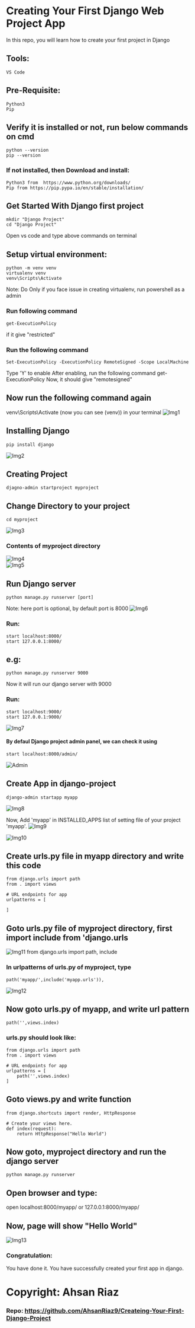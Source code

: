 # Creating Your First Django Web Project App
In this repo, you will learn how to create your first project in Django

## Tools: 
	VS Code
	
## Pre-Requisite:
	Python3
	Pip 

## Verify it is installed or not, run below commands on cmd
  	python --version
	pip --version

### If not installed, then Download and install:
	Python3 from  https://www.python.org/downloads/
	Pip from https://pip.pypa.io/en/stable/installation/

## Get Started With Django first project
	mkdir "Django Project"
	cd "Django Project"
Open vs code and type above commands on terminal
	

## Setup virtual environment:
	python -m venv venv
	virtualenv venv
	venv\Scripts\Activate

Note: Do Only if you face issue in creating virtualenv, run powershell as a admin
### Run following command
	get-ExecutionPolicy 		
if it give "restricted"
### Run the following command
	Set-ExecutionPolicy -ExecutionPolicy RemoteSigned -Scope LocalMachine
Type 'Y' to enable
After enabling, run the following command
	get-ExecutionPolicy 
Now, it should give "remotesigned"

## Now run the following command again
venv\Scripts\Activate 
(now you can see (venv)) in your terminal
![Img1](img/img1.PNG)


## Installing Django
	pip install django
![Img2](img/img2.PNG)

## Creating Project
	djagno-admin startproject myproject

## Change Directory to your project
	cd myproject
![Img3](img/img3.PNG)

### Contents of myproject directory
![Img4](img/img4.PNG)	
![Img5](img/img5.PNG)
 
## Run Django server 
	python manage.py runserver [port]
Note: here port is optional, by default port is 8000
![Img6](img/img6.PNG)

### Run:
	start localhost:8000/
	start 127.0.0.1:8000/
## e.g:	
	python manage.py runserver 9000		
Now it will run our django server with 9000
### Run:	
	start localhost:9000/
	start 127.0.0.1:9000/
![Img7](img/img7.PNG)

	
#### By defaul Django project admin panel, we can check it using
	start localhost:8000/admin/
![Admin](img/admin.PNG)

## Create App in django-project
	django-admin startapp myapp
![Img8](img/img8.PNG)	

Now, Add 'myapp' in INSTALLED_APPS list of setting file of your project 'myapp'.
![Img9](img/img9.PNG)

![Img10](img/img10.PNG)	
## Create urls.py file in myapp directory and write this code
	from django.urls import path
	from . import views

	# URL endpoints for app
	urlpatterns = [
		
	]
	
## Goto urls.py file of myproject directory, first import include from 'django.urls
![Img11](img/img11.PNG)	
	from django.urls import path, include

### In urlpatterns of urls.py of myproject, type 
	path('myapp/',include('myapp.urls')),
![Img12](img/img12.PNG)

## Now goto urls.py of myapp, and write url pattern
	path('',views.index)

### urls.py should look like:
	from django.urls import path
	from . import views

	# URL endpoints for app
	urlpatterns = [
		path('',views.index)
	]
	

## Goto views.py and write function
	from django.shortcuts import render, HttpResponse

	# Create your views here.
	def index(request):
		return HttpResponse("Hello World")
		
## Now goto, myproject directory and run the django server
	python manage.py runserver
## Open browser and type:
open localhost:8000/myapp/ or 127.0.0.1:8000/myapp/

## Now, page will show "Hello World"
![Img13](img/img13.PNG)
### Congratulation:
You have done it. You have successfully created your first app in django.

# Copyright: Ahsan Riaz
### Repo: https://github.com/AhsanRiaz9/Createing-Your-First-Django-Project
